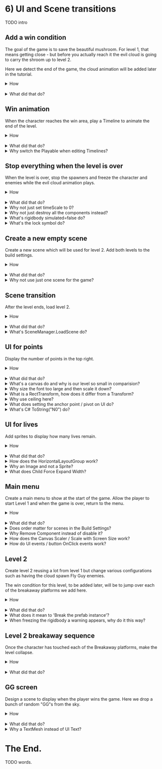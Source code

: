 # 6) UI and Scene transitions

TODO intro

## Add a win condition

The goal of the game is to save the beautiful mushroom.  For level 1, that means getting close - but before you actually reach it the evil cloud is going to carry the shroom up to level 2.  

Here we detect the end of the game, the cloud animation will be added later in the tutorial.

<details><summary>How</summary>

Design the win area:

 - Create an empty GameObject named "WinArea".
   - Add a **BoxCollider2D** sized to cover the area that when entered will end the level.
     - Check Is Trigger.
   - Create a Layer "WinArea":
     - Configure the collision matrix to only support WinArea <-> Player collisions.
     - Assign the layer to the WinArea GameObject.
   - Add a sprite to lure the character to the win area.  We are using **spritesheet_jumper_26** with Order in Layer -3.
     - Make it a child of the WinArea. 

<img src="http://i.imgur.com/WuW9hPk.png" width=300px />

<br>Inform the LevelManager when the player won:

 - Create script Components/Effects/**TouchMeToWin**:

```csharp
using UnityEngine;

TODO

public class TouchMeToWin : MonoBehaviour
{
  static int totalNumberActive;

  protected void OnEnable()
  {
    totalNumberActive++;
  }

  protected void OnDisable()
  {
    totalNumberActive--;
  }

  protected void OnTriggerEnter2D(
    Collider2D collision)
  {
    if(enabled == false)
    {
      return;
    }

    enabled = false;
    if(totalNumberActive == 0)
    {
      GameObject.FindObjectOfType<LevelManager>().YouWin();
    }
  }
}
```

 - Add **TouchMeToWin** to the WinArea.

<hr></details><br>
<details><summary>What did that do?</summary>

Design the win area:

We put a large trigger collider around the mushroom.  When the character enters this area, it will trigger the end the level.  The collider is configured to use a layer which only interacts with the player so enemies cannot accidentally end the level.

<br>Inform the LevelManager when the player won:

TouchMeToWin counts the total number of these special zones in the world.  For level 1 we are only using one but for level 2 there will be more.  When the last one is disabled (by the character entering that area), we call YouWin on the LevelManager which will own starting the end sequence / switching to level 2.

An enabled check is included to ensure we an area does not call YouWin multiple times.

<hr></details>


## Win animation

When the character reaches the win area, play a Timeline to animate the end of the level.

<details><summary>How</summary>

Create a win animation:

 - Create another animation for the evil cloud, Animations/**CloudLevel1Exit** to play when the player wins.
   - You may not be able to record if the Timeline Editor window is open.
   - Select Animations/CloudLevel1Exit and disable Loop Time.

<br>Create a win Timeline:

 - Right click in Assets/Animations -> Create -> Timeline named **Level2Exit**.
   - Select the evil cloud's sprite GameObject and in the Inspector change the Playable Director's 'Playable' to Level2Exit.

<img src="http://i.imgur.com/Jsah6Ll.png" width=300px />

 - In the Timeline Editor window, click 'Add' then 'Animation Track' and select the evil cloud's child GameObject with the animator.
 - Right click in the timeline and 'Add Animation From Clip' and select the CloudLevel1Exit animation.

<img src="http://i.imgur.com/xcR7HWr.gif" width=300px />

 - Select the box which appeared for the animation, and in the Inspector modify the speed.
   - Hit play in the Timeline Editor to preview the speed.  The value is going to depend on how you created the animation.

<br>Hide the mushroom during the animation:

 - Select the mushroom GameObject and drag it into the timeline.
   - Adjust the timeframe so that it starts at the beginning of the timeline and ends when you want the mushroom to disappear.
   - Select the track's row and in the Inspector change the 'Post-playback state' to 'Inactive'.

<img src="http://i.imgur.com/W9lejAB.png" width=300px />

 - Select the evil cloud's sprite GameObject and in the Inspector change the Playable Director's Playable back to Level1Entrance.

<br>Start the Timeline at the end of the level:

 - Update **LevelManager**:

<details><summary>Existing code</summary>

```csharp
using UnityEngine;
```

</details>

```csharp
using UnityEngine.Playables; 
```

<details><summary>Existing code</summary>

```csharp
public class LevelManager : MonoBehaviour
{
  [SerializeField]
  GameObject playerPrefab;

  protected bool isGameOver;
```

</details>

```csharp
  [SerializeField]
  PlayableDirector director; 

  [SerializeField]
  PlayableAsset endOfLevelPlayable; 
```

<details><summary>Existing code</summary>

```csharp
  protected void OnEnable()
  {
    GameController.instance.onLifeCounterChange
      += Instance_onLifeCounterChange;

    StartLevel();
  }
  
  protected void OnDisable()
  {
    GameController.instance.onLifeCounterChange
      -= Instance_onLifeCounterChange;
  }

  void Instance_onLifeCounterChange()
  {
    if(isGameOver)
    {
      return;
    }

    BroadcastEndOfLevel();
 
    if(GameController.instance.lifeCounter <= 0)
    {
      isGameOver = true;
      YouLose();
    }
    else
    {
      StartLevel();
    }
  }

  public void YouWin()
  {
    if(isGameOver == true)
    {
      return;
    }

    isGameOver = true;
```

</details>

```csharp
    director.Play(endOfLevelPlayable); 
```

<details><summary>Existing code</summary>

```csharp
    DisableComponentsOnEndOfLevel[] disableComponentList 
      = GameObject.FindObjectsOfType<DisableComponentsOnEndOfLevel>();  
    for(int i = 0; i < disableComponentList.Length; i++)
    {
      DisableComponentsOnEndOfLevel disableComponent = disableComponentList[i];
      disableComponent.OnEndOfLevel();
    }
  }

  void StartLevel()
  {
    Instantiate(playerPrefab);
  }

  void BroadcastEndOfLevel()
  {
    PlayerDeathMonoBehaviour[] gameObjectList 
      = GameObject.FindObjectsOfType<PlayerDeathMonoBehaviour>();
    for(int i = 0; i < gameObjectList.Length; i++)
    {
      PlayerDeathMonoBehaviour playerDeath = gameObjectList[i];
      playerDeath.OnPlayerDeath();
    }

  }

  void YouLose()
  {
    // TODO
  }
}
```

</details>

 - Configure the director and set the end of level playable to Level1Exit.

<hr></details><br>
<details><summary>What did that do?</summary>

Create a win animation:

Another animation was created to play when the player wins.  We leave it up to you what this looks like and how long the animation plays for.  

<br>Create a win Timeline:

A new Timeline is created for the win sequence.  We add the animation just created and adjust the speed as needed.

<br>Hide the mushroom during the animation:

An Activation Track is used to hide the mushroom when the animation is nearly complete.  Setting the post-playback state to inactive ensures that the mushroom does not return when the Timeline completes.

<br>Start the Timeline at the end of the level:

When the win condition is triggered, the LevelManager changes the Evil Cloud's Playable Director to play the end of level Timeline just created.

<hr></details>
<details><summary>Why switch the Playable when editing Timelines?</summary>

Unity 2017 is the first release of Timeline, it's still a work in progress.  

At the moment you cannot edit Timelines unless they are active in the scene.  You can only partially view the Timeline by selecting the file.  So anytime you want to modify the Level1Exit Timeline, you need to change the Playable Director and then when you are complete change it back.

On a related note, you can't edit an animation if the Timeline window is open.  When working with Animations and Timelines, it seems to work best if you only have one open at a time.

<hr></details>

## Stop everything when the level is over

When the level is over, stop the spawners and freeze the character and enemies while the evil cloud animation plays.

<details><summary>How</summary>

Create a script to disable certain mechanics:

 - Create script Components/Controllers/**DisableComponentsOnEndOfLevel**:

```csharp
using UnityEngine;

public class DisableComponentsOnEndOfLevel : MonoBehaviour
{
  [SerializeField]
  Component[] componentsToDisable;

  public void OnEndOfLevel()
  {
    for(int i = 0; i < componentsToDisable.Length; i++)
    {
      Component component = componentsToDisable[i];
      if(component is Rigidbody2D)
      {
        Rigidbody2D myBody = (Rigidbody2D)component;
        myBody.simulated = false;
      }
      else if(component is Behaviour)
      {
        Behaviour behaviour = (Behaviour)component;
        behaviour.enabled = false;
        if(behaviour is MonoBehaviour)
        {
          MonoBehaviour monoBehaviour = (MonoBehaviour)behaviour;
          monoBehaviour.StopAllCoroutines();
        }
      }
      else
      {
        Destroy(component);
      }
    }
  }
}
```

<br>Configure disabling for GameObjects:

 - Select the Character prefab.
   - Add **DisableComponentsOnEndOfLevel** and to the components list, add 3 items:
     - Its Rigidbody2D.
     - Its PlayerController.
     - The character's animator (which is on the child GameObject).  You can do this by:
       - Open a second Inspector by right click on the Inspector tab and select Add Tab -> Inspector.
       - With the Character's parent GameObject selected, hit the lock symbol in one of the Inspectors.
       - Select the character's child sprite, then drag the Animator from one Inspector into the other.

<img src="http://i.imgur.com/UOEJNyx.gif" width=500px />

 - Unlock the Inspector.
 - Select the Fly Guy prefab.
   - Add **DisableComponentsOnEndOfLevel**, and add its Rigidbody2D and Animator.
 - Select the Spike Ball prefab.
   - Add **DisableComponentsOnEndOfLevel** and add its Rigidbody2D.
 - For the Evil Cloud and the Door:
   - Add **DisableComponentsOnEndOfLevel** and add its Spawner.

<br>Call scripts at the end of the level:

 - Update **LevelManager** to call DisableComponentsOnEndOfLevel:

<details><summary>Existing code</summary>

```csharp
using UnityEngine;

public class LevelManager : MonoBehaviour
{
  [SerializeField]
  GameObject playerPrefab;

  protected bool isGameOver;

  protected void OnEnable()
  {
    GameController.instance.onLifeCounterChange
      += Instance_onLifeCounterChange;

    StartLevel();
  }
  
  protected void OnDisable()
  {
    GameController.instance.onLifeCounterChange
      -= Instance_onLifeCounterChange;
  }

  void Instance_onLifeCounterChange()
  {
    if(isGameOver)
    {
      // Game is already over
      return;
    }

    BroadcastEndOfLevel();
 
    if(GameController.instance.lifeCounter <= 0)
    {
      isGameOver = true;
      YouLose();
    }
    else
    {
      StartLevel();
    }
  }

  public void YouWin()
  {
    if(isGameOver == true)
    { 
      return;
    }

    isGameOver = true;
```

</details>

```csharp
    DisableComponentsOnEndOfLevel[] disableComponentList 
      = GameObject.FindObjectsOfType<DisableComponentsOnEndOfLevel>();  
    for(int i = 0; i < disableComponentList.Length; i++)
    {
      DisableComponentsOnEndOfLevel disableComponent = disableComponentList[i];
      disableComponent.OnEndOfLevel();
    }
```

<details><summary>Existing code</summary>

```csharp
  }

  void StartLevel()
  {
    Instantiate(playerPrefab);
  }

  void BroadcastEndOfLevel()
  {
    PlayerDeathMonoBehaviour[] gameObjectList 
      = GameObject.FindObjectsOfType<PlayerDeathMonoBehaviour>();
    for(int i = 0; i < gameObjectList.Length; i++)
    {
      PlayerDeathMonoBehaviour playerDeath = gameObjectList[i];
      playerDeath.OnPlayerDeath();
    }
  }

  void YouLose()
  {
    // TODO
  }
}
```

</details>

<hr></details><br>
<details><summary>What did that do?</summary>

Create a script to disable certain mechanics:

This script exposes a public method to be called when the level ends.  It will disable a list of components, typically on the same GameObject or a child GameObject.

Depending on the type of component, our approach to 'disabling' differs.

<br>Configure disabling for GameObjects:

At the end of the level, the LevelManager will call each DisableComponentsOnEndOfLevel component. This component then disables other components on the GameObject to make the game freeze during our end of level animation.

 - Entities disable their rigidbody to stop gravity and the animator to stop playback.
 - The Character also disables the PlayerController so that input does not cause the sprite to flip facing direction.
 - Spawners stop the spawn coroutine so no more enemies appear.

<br>Call scripts at the end of the level:

When the LevelManager detects the win condition, it's updated to call each of the DisableComponentsOnEndOfLevel components in the scene.

<hr></details>
<details><summary>Why not just set timeScale to 0?</summary>

You could, but some things would need to change a bit.

We don't want everything to pause.  The evil cloud animation needs to progress.  If you change the timeScale, you will need to modify the Animators to use Unscaled time -- otherwise the animations would not play until time resumed.

<hr></details>
<details><summary>Why not just destroy all the components instead?</summary>

Destroying a component is an option.  Once destroyed, that component stops but the rest of the GameObject is still in-tact.

Errors occur if we attempt to destroy the components mentioned above due to other components requiring the ones we removed.  If we wanted to switch to destroying components instead, we would need to be more selective in which components are included to avoid dependancy issues.  Because of this, it's simplier to disable than destroy.

<hr></details>
<details><summary>What's rigidbody simulated=false do?</summary>

Setting simulated to false on the rigidbody effectively disables the component.  The rigidbody does not support an 'enabled' flag like scripts do - 'simulated' is their equivalent.

<hr></details>
<details><summary>What's the lock symbol do?</summary>

Many of the windows in Unity have a lock symbol in the top right.  Clicking this will freeze the selection for that window.  So if you select a GameObject you can freeze the Inspector, allowing you to continue navigating other files while still having that same GameObject's properties displayed in the Inpsector.

This is handy for various things such as above where we want one GameObject to reference another GameObject's component.  Open two Inspectors, select the first GameObject and lock one of the Inspector windows... now you can select the other GameObject and you have one Inspector for each.

<hr></details>

## Create a new empty scene

Create a new scene which will be used for level 2.  Add both levels to the build settings.

<details><summary>How</summary>

 - Add scene to build settings with menu File -> Build Settings.
   - Click "Add Open Scenes" to add the current scene (level 1).
 - Create a new scene with File -> New Scene.
   - Save it as Assets/Scenes/**Level2**.
   - Add level 2 to the Build Settings.
 - Double click Assets/Scenes/Level1 to return to that scene.

<hr></details><br>
<details><summary>What did that do?</summary>

We have a separate scene to manage each level.  By adding these to the build settings, we are informing Unity that these scenes should be included in the build -- allowing us to transition to one either by name or by index (their position in the build settings list).

<hr></details>
<details><summary>Why not use just one scene for the game?</summary>

You could.  But I would not advise it.

Using multiple scenes, one for each level, makes it easy to customize the layout and behaviour for the level.  Technically this could all be achieved in a single scene but that could make level design confusing.

GameObjects which are shared between levels can use a prefab so that they have a common definition.  With a prefab, you can make a modification and have that change impact every instance.  You can also override a setting from a prefab for a specific use case, such as making enemies move faster in level 2.

<hr></details>

## Scene transition

After the level ends, load level 2.

<details><summary>How</summary>

 - Create script Playables/**ChangeScenePlayable**:

```csharp
using UnityEngine;
using UnityEngine.Playables;
using UnityEngine.SceneManagement;
using UnityEngine.Timeline;

public class ChangeScenePlayable : BasicPlayableBehaviour
{
  [SerializeField]
  string sceneNameToLoad;

  public override void OnBehaviourPlay(
    Playable playable, 
    FrameData info)
  {
    base.OnBehaviourPlay(playable, info);

    SceneManager.LoadScene(sceneNameToLoad);
  }
}
```

 - Change the Evil Cloud Director to Level1Exit and open the Timeline.
   - Drag the **ChangeScenePlayable** script into the Timeline.
   - Position it to start after the animation completes.  The size of the box does not matter.
 - Change the Evil Cloud Director back to Level1Entrance.

<hr></details><br>
<details><summary>What did that do?</summary>

ChangeScenePlayable allows us to define when to load the next scene in the Timeline directly.  This is handy as we are designing the end sequence so that we don't need to manage a countdown that aligns with our animations.

</details>
<details><summary>What's SceneManager.LoadScene do?</summary>

Calling LoadScene will Destroy every GameObject in the scene, except for any which are DontDestroyOnLoad like our GameController, and then loads the requested scene.

The scenes available to load are defined in Build Settings.  You must add scenes you want to load there.  Once in Build Settings you can load a scene by its filename, as we do here ('Level2'), or you can load by index (the order of the scene in build settings.)

<hr></details>

## UI for points

Display the number of points in the top right.

<details><summary>How</summary>

Create and position the points text:

 - In the Heirarchy, right click create UI -> **Text**.
   - This creates a Canvas and a Text GameObject.
 - Select the "Text" GameObject:
   - Name it "Points".
   - Pivot: (1, 1)
   - Paragraph Alignment: Right
   - Anchor: Top right

<img src="http://i.imgur.com/xPFe8kV.png" width=300px />   

 - Use the move tool to position the text in the top right (you may need to zoom out a lot).
 
<img src="http://i.imgur.com/r7g1W7y.png" width=500px />

<br>Style the text:

 - Select the Text GameObject:
   - Color: white
   - Font: kenpixel_future
   - Font size: 32 (text may disapear)
   - Height: 40 (text should be too large)
   - Width: 500
   - Use the scale tool to scale down until its a good size.

<br>Update the text when the player earns points:

 - Create script Components/UI/**TextPoints**:

```csharp
using UnityEngine;
using UnityEngine.UI;

public class TextPoints : MonoBehaviour
{
  [SerializeField]
  float scrollSpeed = .1f;

  Text text;

  int lastPointsDisplayed;

  protected void Awake()
  {
    text = GetComponent<Text>();
  }

  protected void Update()
  {
    int currentPoints = GameController.instance.points;
    int deltaPoints = currentPoints - lastPointsDisplayed;
    if(deltaPoints > 0)
    {
      float pointsTarget =
        Mathf.Lerp(lastPointsDisplayed, currentPoints, scrollSpeed * Time.deltaTime);
      int pointsToDisplay = Mathf.CeilToInt(pointsTarget);
      text.text = pointsToDisplay.ToString("N0");
      lastPointsDisplayed = pointsToDisplay;
    }
  }
}
```

 - Add **TextPoints** to the Points GameObject.

<hr></details><br>
<details><summary>What did that do?</summary>

Create and position the points text:

A canvas was created to hold the text for points, we'll add more to this canvas soon.  We set the anchor and pivot to the top right and position the text in the corner of the canvas.

<br>Style the text:

Kenpixel_future is a fixed width font, which makes the points look a little better as the values are changing.  We set the font size too large and then scale down to size to get a crisp display.

<br>Update the text when the player earns points:

TextPoints uses Lerp to scroll the number of points displayed up until reaching the current value.  This means if the player earns 100 points, we may see 10 the first frame and 17 the second frame, 20 the third, etc where the number of points increasing each frame slows down as it approaches the actual value.

<hr></details>
<details><summary>What's a canvas do and why is our level so small in comparision?</summary>

The Canvas is a container holding UI.  It allows Unity to manage features such as automatically scaling UI to fit the current resolution.  Unity offers components such as the VerticalLayoutGroup which help in getting positioning and sizing correct.

Canvas appears in the Scene window along side other objects in the game.  It's huge, and overlaps the world center a little.  This is an arbitrary decision from Unity - the Canvas is actually completely separate from the rest of the game.  I believe they choose to display this way as a simplification so you don't need another window for editing.

You can use the Layers button in the editor to hide UI if you prefer, allowing you to just look at the game or level design.

<img src="http://i.imgur.com/ewCoCiB.png" width=300px />

<hr></details>
<details><summary>Why size the font too large and then scale it down?</summary>

Fonts by default may look blurry.  We size the font too large and then scale it down via the RectTransform to fit in order to make the rendering more clear for users.

Here is an example, the top is sized only using font size while the bottom is oversized and then scaled down:

<img src="http://i.imgur.com/qLqSeRV.png" width=300px />

<hr></details>
<details><summary>What is a RectTransform, how does it differ from a Transform?</summary>

A RectTransform is the UI version of the Transform used for GameObjects.  RectTransform inherhits from Transform, adding features specifically for UI positioning such as pivot points and an anchor.  Anything displayed in a Canvas must use a RectTransform... as that is how Canvas does layout and positioning.

<hr></details>
<details><summary>Why use ceiling here?</summary>

We need to ensure that each iteration of Update increases the points displayed by at least one, if we are not already displaying the final value.  Without this, it's possible each Update would calculate less than 1 - if we simply cast that means that each update would progress by 0 and therfore never actually display the correct amount.

<hr></details>
<details><summary>What does setting the anchor point / pivot on UI do?</summary>

Setting the anchor changes how the position for the Rect is determined.  The default is center, which means places (0, 0) at the center of the screen.  The unit for these coordinates is pixels.  

As the screen size changes, the offset from the anchor point is still defined in pixels.  If we positioned the points with a center anchor, it would not be position correctly when the resolution changed.

Pivot point is the spot in the GameObject which is used for positioning against the anchor.  It is defined in percent of the object's size, 0 to 1.  So if we have an anchor point of top right and the pivot is center (.5, .5) than the position (0, 0) will center the object in the corner, causing half of it to be offscreen.  Switch the pivot point to (1, 1) and the entire object is visible.

Unity also offers the Canvas Scaler component on the Canvas GameObject which can be used to automatically update position and sizing when the resolution changes.

<hr></details>
<details><summary>What's C# ToString("N0") do?</summary>

ToString is available on all types in C#.  When using ToString to convert a number, you may optionally include format codes like this.  "N0" is a common one.

 - "N" states it should formatted as a number, with commas in the states and periods in Europe, etc (e.g. 12,000,000).
 - "0" means any decimal places should not be included (e.g. 1000.234 would display as 1,000).

There are a lot of options when it comes to generating strings.  Read [more from Microsoft here](https://docs.microsoft.com/en-us/dotnet/standard/base-types/formatting-types).

<hr></details>

## UI for lives

Add sprites to display how many lives remain.

<details><summary>How</summary>

Add sprites for lives:

 - Add an Empty GameObject as a child to the Canvas, named "Lives".
   - Add **HorizontalLayoutGroup**:
     - Spacing: 30
     - Child Alignment: Upper Right
     - Uncheck Child Force Expand Width
 - Add an **Image** to the Canvas as well, named "Life".
   - Change the Source Image.  We are using **spritesheet_jumper_62**.
   - Copy / paste Life so that there are 3.
 - Position the Lives GameObject under the Points.

<img src="http://i.imgur.com/yZXrKUG.png" width=150px />

<br>Animate hiding the life sprite on death:

 - Create script Components/UI/**LifeLine**:

```csharp
using System;
using UnityEngine;

public class LifeLine : PlayerDeathMonoBehaviour
{
  [SerializeField]
  int lifeCount = 1;

  public override void OnPlayerDeath()
  {
    if(GameController.instance.lifeCounter < lifeCount)
    {
      DeathEffectManager.PlayDeathEffectsThenDestroy(gameObject);
    }
  }
}
```

 - Select each of the Life GameObjects (all 3).
   - Add **LifeLine**:
     - Change the lifeCount for each so that the first is 3, the second 2, and the last 1.
   - Add **DeathEffectThrob**.

<hr></details><br>
<details><summary>What did that do?</summary>

Add sprites for lives:

3 sprites were added to represent the number of lives remaining.  The  HorizontalLayoutGroup is used to position the sprites -- this approach is optional, there are other ways you could have achieved the same layout.

Animate hiding the life sprite on death:

When the player dies, LifeLine triggers DeathEffects on itself if the player just lost the life point that sprite represents.  DeathEffectThrob causes the sprite to animate its death by scaling up and down and getting smaller until its gone.

<hr></details>
<details><summary>How does the HorizontalLayoutGroup work?</summary>

The Horizontal Layout Group places its child GameObjects next to each other, side by side. There are various options for controlling the layout, such as:

 - Spacing: Adds padding between each of the child GameObjects.
 - Child Alignment: Defines if the child GameObjects should appear in the center, left, or right, etc of this GameObject.
 - Child Force Expand: Causes the child GameObjects to get wider, filling the entire parent GameObject.  This appears as whitespace between objects.

<hr></details>
<details><summary>Why an Image and not a Sprite?</summary>

Image is essentially a special kind of sprite with a RectTransform, to be used with a Canvas.  The Canvas and its associated components, such as the HorizontalLayoutGroup, only work with GameObjects that have a RectTransform.

<hr></details>
<details><summary>What does Child Force Expand Width?</summary>

Force Expand Width will automatically increase the Spacing so that the Images fill the entire container.  If we were to use this, and get things positioned correctly by modifying the RectTransform width - it may look correct at the start but once one of the lives is destroyed, the others would re-layout to fill that gap... and that would look wrong.

<hr></details>


## Main menu

Create a main menu to show at the start of the game.  Allow the player to start Level 1 and when the game is over, return to the menu.

<details><summary>How</summary>

Create the Mene scene:

 - Create a new Scene, save it as Scenes/**Menu**.
   - Add the Scene to Build Settings.
     - Drag and drop it so that it is the first scene in the list.
 - Add the GameController prefab.

<br>Design the scene:

 - Add a Platform sprite to the bottom.
   - Add **BoxCollider2D**.
   - Layer: **Floor**
 - Add the Character prefab.
   - Add **WanderWalkController**.
   - Add **BounceOffScreenEdges**.
   - Remove the **PlayerController**.

<img src="http://i.imgur.com/QCrcf66.png" width=150px />

 - Add the Evil Cloud sprite
   - Create an animation to loop, named Animations/**MenuCloud**.
   - Adjust the playback speed in the Animation Controller.

<img src="http://i.imgur.com/dM4LFPk.png" width=300px />

<br>Add a play button:

 - Create UI -> Button, named "Play".
 - Select the Canvas GameObject:
   - Canvas Scaler UI Scale Mode: **Scale with Screen Size**
 - Select the Play GameObject:
   - Change the Source Image.  We are using **spritesheet_tiles_22**.
   - Position the button on the menu screen.
 - Select the Text GameObject under Play.
   - Text: "Play"
   - Color: black
   - Font Size: 50
   - RectTransform Top: about -22 so the text is positioned well on the sign.
    
<img src="http://i.imgur.com/bDZ5dr5.png" width=150px />

 - Create script Code/Components/UI/**ButtonChangeScene**:

```csharp
using UnityEngine;
using UnityEngine.SceneManagement;

public class ButtonChangeScene : MonoBehaviour
{
  [SerializeField]
  string sceneName;

  public void OnClickLoadScene()
  {
    SceneManager.LoadScene(sceneName);
  }
}
```

 - Select the Play GameObject:
   - Add **ButtonChangeScene** and enter "Level1" for the scene name.
   - Under the button component, create a new OnClick event.

<img src="http://i.imgur.com/bGdqYZK.png" width=150px />

 - Drag and drop the ButtonChangeScene component onto the click event object box and then select the OnClickLoadScene event.

<img src="http://i.imgur.com/8EHUfAd.gif" width=300px />

<br>Return to the menu after losing:

 - Update Components/Controllers/**LevelManager**:

<details><summary>Existing code</summary>

```csharp
using UnityEngine;
using UnityEngine.Playables;
```

</details>

```csharp
using UnityEngine.SceneManagement;
```

<details><summary>Existing code</summary>

```csharp
public class LevelManager : MonoBehaviour
{
  [SerializeField]
  GameObject playerPrefab;

  protected bool isGameOver;

  [SerializeField]
  PlayableDirector director; 

  [SerializeField]
  PlayableAsset endOfLevelPlayable;

  [SerializeField]
  int levelNumber = 1; 

  protected void OnEnable()
  {
    GameController.instance.onLifeCounterChange
      += Instance_onLifeCounterChange;

    StartLevel();
  }
  
  protected void OnDisable()
  {
    GameController.instance.onLifeCounterChange
      -= Instance_onLifeCounterChange;
  }

  void Instance_onLifeCounterChange()
  {
    if(isGameOver)
    {
      return;
    }

    BroadcastEndOfLevel();
 
    if(GameController.instance.lifeCounter <= 0)
    {
      isGameOver = true;
      YouLose();
    }
    else
    {
      StartLevel();
    }
  }

  public void YouWin()
  {
    if(isGameOver == true)
    {
      return;
    }

    isGameOver = true;

    director.Play(endOfLevelPlayable);

    DisableComponentsOnEndOfLevel[] disableComponentList 
      = GameObject.FindObjectsOfType<DisableComponentsOnEndOfLevel>();  
    for(int i = 0; i < disableComponentList.Length; i++)
    {
      DisableComponentsOnEndOfLevel disableComponent = disableComponentList[i];
      disableComponent.OnEndOfLevel();
    }
  }

  void StartLevel()
  {
    Instantiate(playerPrefab);
  }

  void BroadcastEndOfLevel()
  {
    PlayerDeathMonoBehaviour[] gameObjectList 
      = GameObject.FindObjectsOfType<PlayerDeathMonoBehaviour>();
    for(int i = 0; i < gameObjectList.Length; i++)
    {
      PlayerDeathMonoBehaviour playerDeath = gameObjectList[i];
      playerDeath.OnPlayerDeath();
    }
  }

  void YouLose()
  {
```

</details>

```csharp
    SceneManager.LoadScene("Menu"); 
```

<details><summary>Existing code</summary>

```csharp
  }
}
```

</details>

<hr></details><br>
<details><summary>What did that do?</summary>

Create the Mene scene:

A scene for the Menu was added as the first scene in build settings so that it's what you see first when starting the game.  

<br>Design the scene:

A simple platform was added the bottom for the character to walk on.  The character prefab is reused but we modify the configuration, swapping the PlayerController for the random movement components we used on FlyGuy.

<br>Add a play button:

When the button was added, a Canvas was automatically created.  Canvas was configured to Scale with Screen Size so that the button looks the same at all resolutions.

ButtonChangeScene exposes a public method that we wire up to be called by Unity's Button component when the button is clicked.

<br>Return to the menu after losing:

The LevelManager was updated, leveraging the YouLose placeholder created earlier to return to the menu once the player is out of lives.

<hr></details>
<details><summary>Does order matter for scenes in the Build Settings?</summary>

The first enabled scene in Build Settings list is what appears first when playing the game.  Drag and drop scenes to change their order in that list.

You can disable scenes in Build Settings by unchecking the box, this excludes that scene from the build.  You can also select and hit Delete.

The order beyond the first does not matter for anything except for the index ID they are assigned.  When loading a scene you can either load by name or by index.  

I prefer using the name, as code is easier to follow.  You might also consider using an enum to define each scene in the correct order.  This way it's easier to maintain code if scene names or the order changes.

<hr></details>
<details><summary>Why Remove Component instead of disable it?</summary>

Either way should work.  I find it more clear to remove the component instead of just leaving it disabled as it's easier to understand what's happening with that GameObject.  Several times in this tutorial we have GameObjects with components which are disabled by default - all of them may be enabled if the right use case triggers it.  So removing the component clearly indicates there is no PlayerController in the menu, vs maybe there is a hidden way of enabling it.

<hr></details>
<details><summary>How does the Canvas Scaler / Scale with Screen Size work?</summary>

The Canvas Scaler controls the size of UI elements on the screen.  The default is constant pixel size which means that as the resolution gets larger, the relative size of UI is smaller (i.e. it does not scale up).  We are using Scale with Screen Size with makes UI elements bigger the bigger the screen is.

<hr></details>
<details><summary>How do UI events / button OnClick events work?</summary>

When an event occurs, such as OnClick for buttons, you can execute any number of methods.  Hit plus to add another event to call.  

To call an event, you first select the GameObject you want to operate on.  Once selected, each of the components on the GameObject are selectable from the event list.

Often you will be calling an event on the same object like we did here.

<hr></details>

## Level 2

Create level 2 reusing a lot from level 1 but change various configurations such as having the cloud spawn Fly Guy enemies.  

The win condition for this level, to be added later, will be to jump over each of the breakaway platforms we add here.  

<details><summary>How</summary>

Create prefabs from Level 1 to reuse:

 - Open Level1 and create prefabs for:
   - Main Camera
   - Canvas
   - EventSystem
   - 1 Platform (any is fine, we will use this as a starting point in Level2).
   - 1 Ladder
   - Evil Cloud
   - LevelManager

<br>Start to design level 2 with prefabs from level 1:

 - Open Level2.
 - Delete the Main Camera.
 - Drag in the following prefabs:
   - Main Camera
   - Canvas
   - EventSystem
   - Evil Cloud
   - LevelManager
     - Level Number: 2
     - Select the Director
 - Add the Platform, Ladder, Hammer prefabs and any new art you would like to include.  
   - Copy / paste as needed to layout the level.
   - Note that it's okay to 'Break the prefab instance' while making changes.
   - Add a **Rigidbody2D** to each of the center platforms.
     - Freeze the Position and Rotation.
 - Add the Mushroom as well.  We are using **spritesheet_jumper_26**.
   - Add **PolygonCollider2D**.
   - Add **Rigidbody2D**:
     - Freeze the Position (X and Y) and Rotation.
    
<img src="http://i.imgur.com/7UiA4df.png" width=300px />

<br>Add a section at the top where the Character cannot enter:

 - Add a Block at the top, we are using **spritesheet_ground_9**.
   - Add **Rigidbody2D**.
     - Freeze the Position and Rotation.
   - Add **BoxCollider2D**.
 - Create a layer 'CharacterOnly':
   - Disable CharacterOnly / Enemy and CharacterOnly / Feet collisions.
   - Assign it to all the blocks at the top and the mushroom.

<img src="http://i.imgur.com/af8Jpj0.png" width=300px />

<br>Add the breakaway sections:

  - Add a Breakaway GameObject and sprite, we are using **spritesheet_jumper_69**.
    - Set to Layer **Floor**.
    - Add **TouchMeToWin**.
    - Add **PolygonCollider2D** for collisions.
    - Add **Rigidbody2D**.
    - Add **BoxCollider2D**, set it as a trigger and size it to capture the area above.

<img src="http://i.imgur.com/vttLU0g.png" width=300px />

<br>Configure the enemy:

 - Drag the FlyGuy prefab into the scene.
   - Rename it "FlyGuy2".
   - Remove the **FadeInThenEnable** component.
   - Enable the **WanderWalkController**:
     - Time Before First Wander: 0
   - Change the **RandomClimbController**
     - Odds of going up: .1
     - Odds of going down: .9
   - Create a new prefab for FlyGuy2 and delete the GameObject.
 - Select the Evil Cloud and change the Thing To Spawn to FlyGuy2.

<br>Create the intro Timeline:

 - Select the Evil Cloud's sprite GameObject and create a new animation  Animations/**CloudLevel2Entrance**.
   - Record any sequence you'd like.
   - Select Animations/CloudLevel2Entrance and disable looping.
 - Create a 'Timeline' file at Animations/**Level2Entrance**.
 - Select the Evil Cloud's sprite GameObject and change the Playable Director's Playable to Level2Entrance.
 - Open the Timeline Editor window:
   - Add an Animation Track for the Evil Cloud 
     - Add an Animation Clip for CloudLevel2Entrance.
     - Update the speed if needed.
   - Add Activation Tracks for the Hammers, Ladders, and LevelManager.  
     - Time them to start near the end of the animation.
     - And end at the end of the timeline.
   - Then disable the Hammers, Ladders, and LevelManager.

<br>Create the outro Timeline:

 - Create a new Scene named Scenes/**YouWin**:
   - Add it to Build Settings.
   - Return to Level2.
 - Create a new animation on the Evil Cloud for the end of the game, named Animations/**CloudLevel2Exit**.
 - Create a new Timeline Animations/**Level2Exit** and select it in the Playable Director.
 - Open the Timeline Editor:
   - Create an **Animation Track** for the Evil Cloud's CloudLevel2Exit clip.
     - Adjust the speed.
   - Add **TimelineEventPlayable**:
     - Position it to start about half way through the animation.
     - Change the Event Type to End.
   - Add **ChangeScenePlayable**:
      - Position it to start a few seconds after the TimelineEventPlayable began.
      - Change the Scene Name to "YouWin".
 - Select the LevelManager and change the End of Level Playable to Level2Exit.
 - Switch the Playable Director back to Level2Entrance.

<hr></details><br>
<details><summary>What did that do?</summary>

Create prefabs from Level 1 to reuse:

We create prefabs to save time creating Level 2. Some of these will be used with the same configurations as used in Level 1, others will be modified specifically for level 2.  

<br>Start to design level 2 with prefabs from level 1:

We construct most of level 2 by reusing GameObjects created for level 1, making customizations where needed. The layout is a lot different from level 1 but we are reusing the same core Platforms.  Level 2 will have a unique win condition, which is why we did not copy that from level 1.

Rigidbody was added to the center platforms and the mushroom.  We then constrain the body, effectively disabling it by default.  This will allow us to turn off the constraints when the player beats the level, causing them to fall to the ground.

<br>Add a section at the top where the Character cannot enter:

The win condition for this level is breaking each of the breakaway blocks.  We don't want you to be able to reach the mushroom as you did in level 1.  Blocks are added to gaurd the mushroom and a layer is used to allow enemies to pass through but block the player.

The rigidbody is added so this may also fall at the level's end.

<br>Add the breakaway sections:

To beat level 2 you need to jump or walk over each of the breakaway platforms.  

 - The layer floor allows the FloorDetector to work while standing on these platforms.
 - TouchMeToWin counts down the number of breakaway platforms remaining in order to trigger the end of the level.  
 - The polygon collider is used for collisions as entities walk over and for when it's falling.
 - The rigidbody is added so this may fall at the level's end.
 - The box collider is used to detect when the Character is jumping or walking over.

<br>Configure the enemy:

A new prefab was created specifically for level 2.  It's a slight modification to the settings on the Fly Guy we used in level 1.

 - FadeInThenEnable is removed so that the enemy starts moving as soon as it's dropped from the cloud.
 - WanderWalkController removes the initial sleep so it does not always walk right in the beginning.
 - RandomClimbController updates odds so that enemies travel down more often then up.

<br>Create the intro Timeline:

A new Timeline was created for the start of the level.  It's modeled after the Timeline used with level 1. 

 - The cloud is given a new animation to start with for this level.
 - We disable the Hammers, Ladders, and LevelManager until the animation is near complete, like we had done with level 1.

<br>Create the outro Timeline:

The Timeline for the end of the level is also modeled after level 1.  

 - The cloud is given a new animation to end with.
 - TimelineEventPlayable broadcasts the end of the level to other interested components.
 - The Timeline ends with ChangeScene, taking us to the YouWin scene.

<hr></details>
<details><summary>What does it mean to 'Break the prefab instance'?</summary>

This dialog sounds more serious than it is.  Breaking the prefab instance means that Unity will no longer tie this GameObject to a prefab - so if the prefab were to change the GameObject will not receive the update.  

The prefab itself is still in-tact and may be used for other objects or scenes.

<hr></details>
<details><summary>When freezing the rigidbody a warning appears, why do it this way?</summary>

When you freeze all constraints on the rigidbody, Unity presents a warning that this may not be an effecient way to achieve your goal of preventing the object from moving.  We have a bit of a unique use case for this case -- we will be removing these constraints once the end of the level is reached, allowing them to fall to the ground.

Alternatively you could have not included the rigidbody at all until the end of the level.  This is style preference, as well as a bit of a performance consideration as there is overhead to having a frozen rigidbody and there is overhead with adding a new component to a GameObject.

<hr></details>


## Level 2 breakaway sequence

Once the character has touched each of the Breakaway platforms, make the level collapse.

<details><summary>How</summary>

Enable physics, causing the level to collapse:

 - Create script Components/Movement/**UnfreezeAndDisablePlatformers**:

```csharp
using UnityEngine;

public class UnfreezeAndDisablePlatformers : MonoBehaviour
{
  protected void OnEnable()
  {
    Rigidbody2D myBody = GetComponent<Rigidbody2D>();
    myBody.constraints = RigidbodyConstraints2D.None;

    PlatformEffector2D effector = GetComponent<PlatformEffector2D>();
    if(effector != null)
    {
      effector.enabled = false;
    }
  }
}
```

 - For each Block gaurding the mushroom, each platform in the center (except the bottom platform), and the mushroom:
   - Add **UnfreezeAndDisablePlatformers**.
     - Disable the component.
   - Add **EnableComponentsOnTimelineEvent**:
     - Event: End
     - Component list: UnfreezeAndDisablePlatformers

<br>Breakaway blocks fall when touched:

 - For each breakaway block:
   - Add **UnfreezeAndDisablePlatformers**.
   - Update TouchMeToWin to enable the Unfreeze component.

<hr></details><br>
<details><summary>What did that do?</summary>

Enable physics, causing the level to collapse:

The Timeline which plays when the level ends will enable UnfreezeAndDisablePlatformers.  That component will then:

 - Remove all constraints on the rigidbody, allowing it to fall.
 - Disable the platform effector, if there is one.  This ensures there is no weird behaviour due to the one-way collisions from the platformer effect while the platform itself is falling and spinning.

<br>Breakaway blocks fall when touched:

When the player jumps over one of the breakaway blocks, UnfreezeAndDisablePlatformers is used to cause it to fall.

<hr></details>

## GG screen

Design a scene to display when the player wins the game.  Here we drop a bunch of random "GG"s from the sky.

<details><summary>How</summary>

Configure scene:

 - Open the YouWin scene.
 - Configure the Camera color.
 - Add the GameController prefab.

<br>Create a GG object:

 - Create an Empty GameObject named "GG".
   - Add **TextMesh**:
     - Text: "GG"
     - Font Size: 36
     - Anchor: Middle Center
     - Alignment: Center
   - Add **BoxCollider2D**:
     - Size it tightly around the GG letters.
   - Add **Rigidbody2D**.
   - Add **SuicideIn** and set the time to 30.

<br>Randomize the GG:

 - Create script Components/Effects/**RandomGG**:

```csharp
TODO
```

 - Add **RandomGG** to the GG GameObject.

<br>Keep the GG in bounds:

 - Create an Empty GameObject and add a **BoxCollider2D**
   - Size and position multiple to gaurd the screen edges.

<img src="http://i.imgur.com/KI8JXHK.png" width=300px />

<br>Spawn GGs:

- Create Prefabs/**GG** and delete the GameObject.
- Create an Empty GameObject named Spawner.
  - Add **Spawner** component
    - Initial wait time: 0
    - Min time: .1
    - Max time: 1
    - Thing to spawn: GG

<br>Press any key to return to the menu:

 - Create script Components/UI/**AnyKeyToLoadScene**:

```csharp
TODO
```

 - Add **AnyKeyToLoadScene** to the Spawner.

<hr></details><br>
<details><summary>What did that do?</summary>

Configure scene:

The YouWin scene is given a black background.  The GameController is added so that components can get the screen bounds from it, it's a DontDestroyOnLoad component but added here to ease testing.  

<br>Create a GG object:

A GameObject is created to display "GG".  We size it too large to start and will scale it down.  A box collider surrounds the letters so we can drop a bunch and have them bounce off eachout.  The rigidbody enables gravity.  Suicide in destroys the GG after 30 seconds, ensuring there is always some movement on the screen.

<br>Randomize the GG:

RandomGG will, when the GameObject is first added to the scene:

  - Pick a new random size, always smaller than the original (to ensure a crisp font).
  - Pick a random color.
  - Pick a random position which is a bit above the screen.

<br>Keep the GG in bounds:

Invisible bumpers were added off screen in order to get the GG objects to collect on screen.  They will bounce around a bit and some GGs will be completely off screen, but most should be visible.

<br>Spawn GGs:

The Spawner component used in our levels was reused here to spawn GGs.  The position of the Spawner does not matter as the RandomGG script will override the GameObject's position.  The time between spawns was greatly reduced, giving a pretty steady stream of GGs falling.

<br>Press any key to return to the menu:

Each update, the AnyKeyToLoadScene script checks if any key was pressed that frame.  We check AnyKeyDown instead of AnyKey so that the player does not acidentally skip the GG scene entirely.

This script could have been added to any GameObject in the world, using the Spawner was an arbitrary choice.

<hr></details>
<details><summary>Why a TextMesh instead of UI Text?</summary>

UI Text does not work with physics.  It's intended to be used on a Canvas and not have any interaction with objects in the world.  

Text Mesh can be added to a GameObject, allowing you to add a rigidbody for gravity and a collider to get them bouncing around.  Note that features built for the UI Text component, for example the Outline component, are not compatible with the Text Mesh.

<hr></details>


# The End.

TODO words.